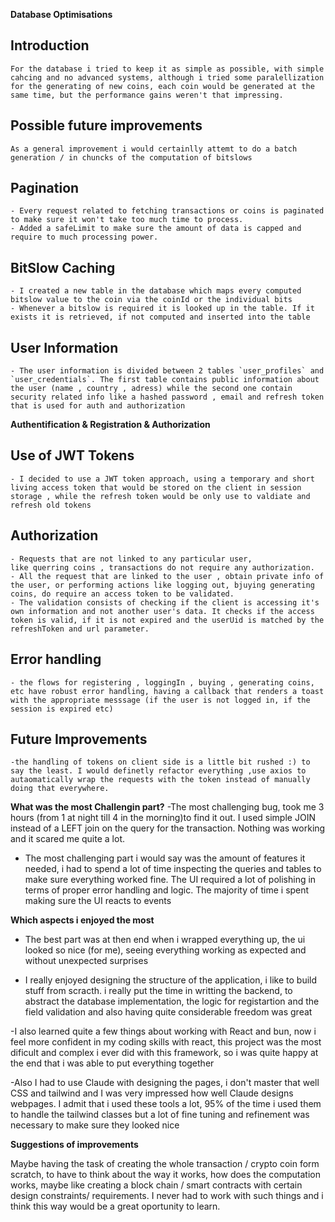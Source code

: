 **Database Optimisations**
   
   ## Introduction
    For the database i tried to keep it as simple as possible, with simple cahcing and no advanced systems, although i tried some paralellization for the generating of new coins, each coin would be generated at the same time, but the performance gains weren't that impressing.

## Possible future improvements
    As a general improvement i would certainlly attemt to do a batch generation / in chuncks of the computation of bitslows

## Pagination
    - Every request related to fetching transactions or coins is paginated to make sure it won't take too much time to process.
    - Added a safeLimit to make sure the amount of data is capped and require to much processing power.

## BitSlow Caching
    - I created a new table in the database which maps every computed bitslow value to the coin via the coinId or the individual bits
    - Whenever a bitslow is required it is looked up in the table. If it exists it is retrieved, if not computed and inserted into the table

## User Information
    - The user information is divided between 2 tables `user_profiles` and `user_credentials`. The first table contains public information about the user (name , country , adress) while the second one contain security related info like a hashed password , email and refresh token that is used for auth and authorization

**Authentification & Registration & Authorization**

## Use of JWT Tokens
    - I decided to use a JWT token approach, using a temporary and short living access token that would be stored on the client in session storage , while the refresh token would be only use to valdiate and refresh old tokens

## Authorization
    - Requests that are not linked to any particular user,
    like querring coins , transactions do not require any authorization.
    - All the request that are linked to the user , obtain private info of the user, or performing actions like logging out, bjuying generating coins, do require an access token to be validated.
    - The validation consists of checking if the client is accessing it's own information and not another user's data. It checks if the access token is valid, if it is not expired and the userUid is matched by the refreshToken and url parameter.

## Error handling
    - the flows for registering , loggingIn , buying , generating coins, etc have robust error handling, having a callback that renders a toast with the appropriate messsage (if the user is not logged in, if the session is expired etc)

## Future Improvements
    -the handling of tokens on client side is a little bit rushed :) to say the least. I would definetly refactor everything ,use axios to autaomatically wrap the requests with the token instead of manually doing that everywhere.


**What was the most Challengin part?**
 -The most challenging bug, took me 3 hours (from 1 at night till 4 in the morning)to find it out. I used simple JOIN instead of a LEFT join on the query for the transaction. Nothing was working and it scared me quite a lot. 
 - The most challenging part i would say was the amount of features it needed, i had to spend a lot of time inspecting the queries and tables to make sure everything worked fine. The UI required a lot of polishing in terms of proper error handling and logic. The majority of time i spent making sure the UI reacts to events

**Which aspects i enjoyed the most**
- The best part was at then end when i wrapped everything up, the ui looked so nice (for me), seeing everything working as expected and without unexpected surprises

- I really enjoyed designing the structure of the application, i like to build stuff from scracth. i really put the time in writting the backend, to abstract the database implementation, the logic for registartion and the field validation and also having quite considerable freedom was great

-I also learned quite a few things about working with React and bun, now i feel more confident in my coding skills with react, this project was the most dificult and complex i ever did with this framework, so i was quite happy at the end that i was able to put everything together

-Also I had to use Claude with designing the pages, i don't master that well CSS and tailwind and I was very impressed how well Claude designs webpages. I admit that i used these tools a lot, 95% of the time i used them to handle the tailwind classes but a lot of fine tuning and refinement was necessary to make sure they looked nice

**Suggestions of improvements**

Maybe having the task of creating the whole transaction / crypto coin form scratch, to have to think about the way it works, how does the computation works, maybe like creating a block chain / smart contracts with certain design constraints/ requirements. I never had to work with such things and i think this way would be a great oportunity to learn.


